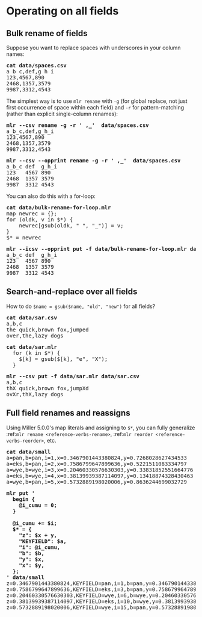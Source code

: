 <!---  PLEASE DO NOT EDIT DIRECTLY. EDIT THE .md.in FILE PLEASE. --->
# Operating on all fields

## Bulk rename of fields

Suppose you want to replace spaces with underscores in your column names:

<pre>
<b>cat data/spaces.csv</b>
a b c,def,g h i
123,4567,890
2468,1357,3579
9987,3312,4543
</pre>

The simplest way is to use ``mlr rename`` with ``-g`` (for global replace, not just first occurrence of space within each field) and ``-r`` for pattern-matching (rather than explicit single-column renames):

<pre>
<b>mlr --csv rename -g -r ' ,_'  data/spaces.csv</b>
a_b_c,def,g_h_i
123,4567,890
2468,1357,3579
9987,3312,4543
</pre>

<pre>
<b>mlr --csv --opprint rename -g -r ' ,_'  data/spaces.csv</b>
a_b_c def  g_h_i
123   4567 890
2468  1357 3579
9987  3312 4543
</pre>

You can also do this with a for-loop:

<pre>
<b>cat data/bulk-rename-for-loop.mlr</b>
map newrec = {};
for (oldk, v in $*) {
    newrec[gsub(oldk, " ", "_")] = v;
}
$* = newrec
</pre>

<pre>
<b>mlr --icsv --opprint put -f data/bulk-rename-for-loop.mlr data/spaces.csv</b>
a_b_c def  g_h_i
123   4567 890
2468  1357 3579
9987  3312 4543
</pre>

## Search-and-replace over all fields

How to do ``$name = gsub($name, "old", "new")`` for all fields?

<pre>
<b>cat data/sar.csv</b>
a,b,c
the quick,brown fox,jumped
over,the,lazy dogs
</pre>

<pre>
<b>cat data/sar.mlr</b>
  for (k in $*) {
    $[k] = gsub($[k], "e", "X");
  }
</pre>

<pre>
<b>mlr --csv put -f data/sar.mlr data/sar.csv</b>
a,b,c
thX quick,brown fox,jumpXd
ovXr,thX,lazy dogs
</pre>

## Full field renames and reassigns

Using Miller 5.0.0's map literals and assigning to ``$*``, you can fully generalize :ref:`mlr rename <reference-verbs-rename>`, :ref:`mlr reorder <reference-verbs-reorder>`, etc.

<pre>
<b>cat data/small</b>
a=pan,b=pan,i=1,x=0.3467901443380824,y=0.7268028627434533
a=eks,b=pan,i=2,x=0.7586799647899636,y=0.5221511083334797
a=wye,b=wye,i=3,x=0.20460330576630303,y=0.33831852551664776
a=eks,b=wye,i=4,x=0.38139939387114097,y=0.13418874328430463
a=wye,b=pan,i=5,x=0.5732889198020006,y=0.8636244699032729
</pre>

<pre>
<b>mlr put '</b>
<b>  begin {</b>
<b>    @i_cumu = 0;</b>
<b>  }</b>
<b></b>
<b>  @i_cumu += $i;</b>
<b>  $* = {</b>
<b>    "z": $x + y,</b>
<b>    "KEYFIELD": $a,</b>
<b>    "i": @i_cumu,</b>
<b>    "b": $b,</b>
<b>    "y": $x,</b>
<b>    "x": $y,</b>
<b>  };</b>
<b>' data/small</b>
z=0.3467901443380824,KEYFIELD=pan,i=1,b=pan,y=0.3467901443380824,x=0.7268028627434533
z=0.7586799647899636,KEYFIELD=eks,i=3,b=pan,y=0.7586799647899636,x=0.5221511083334797
z=0.20460330576630303,KEYFIELD=wye,i=6,b=wye,y=0.20460330576630303,x=0.33831852551664776
z=0.38139939387114097,KEYFIELD=eks,i=10,b=wye,y=0.38139939387114097,x=0.13418874328430463
z=0.5732889198020006,KEYFIELD=wye,i=15,b=pan,y=0.5732889198020006,x=0.8636244699032729
</pre>
